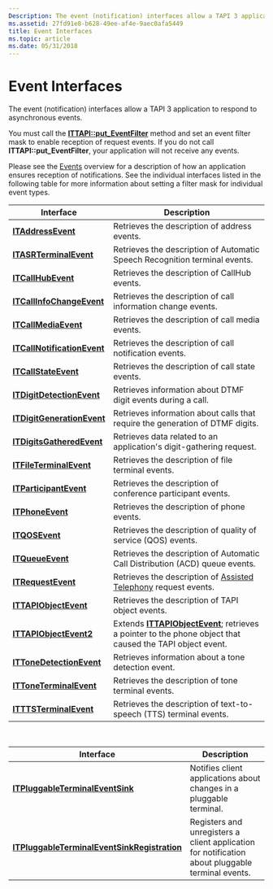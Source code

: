 ```yaml
---
Description: The event (notification) interfaces allow a TAPI 3 application to respond to asynchronous events.
ms.assetid: 27fd91e8-b628-49ee-af4e-9aec0afa5449
title: Event Interfaces
ms.topic: article
ms.date: 05/31/2018
---
```


# Event Interfaces

The event (notification) interfaces allow a TAPI 3 application to respond to asynchronous events.

You must call the [**ITTAPI::put\_EventFilter**](https://msdn.microsoft.com/library/ms732553(v=VS.85).aspx) method and set an event filter mask to enable reception of request events. If you do not call **ITTAPI::put\_EventFilter**, your application will not receive any events.

Please see the [Events](https://msdn.microsoft.com/library/ms726212(v=VS.85).aspx) overview for a description of how an application ensures reception of notifications. See the individual interfaces listed in the following table for more information about setting a filter mask for individual event types.



| Interface                                                           | Description                                                                                                                                 |
|---------------------------------------------------------------------|---------------------------------------------------------------------------------------------------------------------------------------------|
| [**ITAddressEvent**](https://msdn.microsoft.com/library/ms728210(v=VS.85).aspx)                   | Retrieves the description of address events.                                                                                                |
| [**ITASRTerminalEvent**](https://msdn.microsoft.com/library/Aa382353(v=VS.85).aspx)           | Retrieves the description of Automatic Speech Recognition terminal events.                                                                  |
| [**ITCallHubEvent**](https://msdn.microsoft.com/library/ms729263(v=VS.85).aspx)                   | Retrieves the description of CallHub events.                                                                                                |
| [**ITCallInfoChangeEvent**](https://msdn.microsoft.com/library/ms729287(v=VS.85).aspx)     | Retrieves the description of call information change events.                                                                                |
| [**ITCallMediaEvent**](https://msdn.microsoft.com/library/ms729332(v=VS.85).aspx)               | Retrieves the description of call media events.                                                                                             |
| [**ITCallNotificationEvent**](https://msdn.microsoft.com/library/ms729340(v=VS.85).aspx) | Retrieves the description of call notification events.                                                                                      |
| [**ITCallStateEvent**](https://msdn.microsoft.com/library/ms729348(v=VS.85).aspx)               | Retrieves the description of call state events.                                                                                             |
| [**ITDigitDetectionEvent**](https://msdn.microsoft.com/library/ms729517(v=VS.85).aspx)     | Retrieves information about DTMF digit events during a call.                                                                                |
| [**ITDigitGenerationEvent**](https://msdn.microsoft.com/library/ms729523(v=VS.85).aspx)   | Retrieves information about calls that require the generation of DTMF digits.                                                               |
| [**ITDigitsGatheredEvent**](https://msdn.microsoft.com/library/ms729528(v=VS.85).aspx)     | Retrieves data related to an application's digit-gathering request.                                                                         |
| [**ITFileTerminalEvent**](https://msdn.microsoft.com/library/ms730039(v=VS.85).aspx)         | Retrieves the description of file terminal events.                                                                                          |
| [**ITParticipantEvent**](https://msdn.microsoft.com/library/ms730763(v=VS.85).aspx)           | Retrieves the description of conference participant events.                                                                                 |
| [**ITPhoneEvent**](https://msdn.microsoft.com/library/ms730844(v=VS.85).aspx)                       | Retrieves the description of phone events.                                                                                                  |
| [**ITQOSEvent**](https://msdn.microsoft.com/library/ms731442(v=VS.85).aspx)                           | Retrieves the description of quality of service (QOS) events.                                                                               |
| [**ITQueueEvent**](https://msdn.microsoft.com/library/ms731451(v=VS.85).aspx)                       | Retrieves the description of Automatic Call Distribution (ACD) queue events.                                                                |
| [**ITRequestEvent**](https://msdn.microsoft.com/library/ms731494(v=VS.85).aspx)                   | Retrieves the description of [Assisted Telephony](https://msdn.microsoft.com/library/ms726209(v=VS.85).aspx) request events.                                 |
| [**ITTAPIObjectEvent**](https://msdn.microsoft.com/library/ms732512(v=VS.85).aspx)             | Retrieves the description of TAPI object events.                                                                                            |
| [**ITTAPIObjectEvent2**](https://msdn.microsoft.com/library/ms732515(v=VS.85).aspx)           | Extends [**ITTAPIObjectEvent**](https://msdn.microsoft.com/library/ms732512(v=VS.85).aspx); retrieves a pointer to the phone object that caused the TAPI object event. |
| [**ITToneDetectionEvent**](https://msdn.microsoft.com/library/ms733243(v=VS.85).aspx)       | Retrieves information about a tone detection event.                                                                                         |
| [**ITToneTerminalEvent**](https://msdn.microsoft.com/library/ms733263(v=VS.85).aspx)         | Retrieves the description of tone terminal events.                                                                                          |
| [**ITTTSTerminalEvent**](https://msdn.microsoft.com/library/ms733276(v=VS.85).aspx)           | Retrieves the description of text-to-speech (TTS) terminal events.                                                                          |



 



| Interface                                                                                             | Description                                                                                      |
|-------------------------------------------------------------------------------------------------------|--------------------------------------------------------------------------------------------------|
| [**ITPluggableTerminalEventSink**](https://msdn.microsoft.com/library/ms731414(v=VS.85).aspx)                         | Notifies client applications about changes in a pluggable terminal.                              |
| [**ITPluggableTerminalEventSinkRegistration**](https://msdn.microsoft.com/library/ms731415(v=VS.85).aspx) | Registers and unregisters a client application for notification about pluggable terminal events. |



 

 

 



